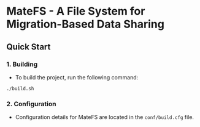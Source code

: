 # MateFS - A File System for Migration-Based Data Sharing

## Quick Start

### 1. Building

* To build the project, run the following command:

```
./build.sh
```

### 2. Configuration

* Configuration details for MateFS are located in the `conf/build.cfg` file.

